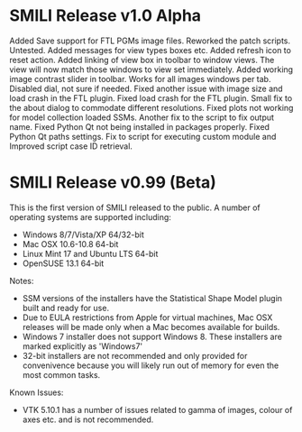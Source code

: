 # SMILI Release v1.0 Alpha
Added Save support for FTL PGMs image files. Reworked the patch scripts. Untested.
Added messages for view types boxes etc. Added refresh icon to reset action.
Added linking of view box in toolbar to window views. The view will now match those windows to view set immediately. 
Added working image contrast slider in toolbar. Works for all images windows per tab. Disabled dial, not sure if needed.
Fixed another issue with image size and load crash in the FTL plugin.
Fixed load crash for the FTL plugin.
Small fix to the about dialog to commodate different resolutions.
Fixed plots not working for model collection loaded SSMs.
Another fix to the script to fix output name.
Fixed Python Qt not being installed in packages properly. Fixed Python Qt paths settings.
Fix to script for executing custom module and Improved script case ID retrieval.

# SMILI Release v0.99 (Beta)

This is the first version of SMILI released to the public. A number of operating systems are supported including:
* Windows 8/7/Vista/XP 64/32-bit
* Mac OSX 10.6-10.8 64-bit
* Linux Mint 17 and Ubuntu LTS 64-bit
* OpenSUSE 13.1 64-bit

Notes:
* SSM versions of the installers have the Statistical Shape Model plugin built and ready for use.
* Due to EULA restrictions from Apple for virtual machines, Mac OSX releases will be made only when a Mac becomes available for builds.
* Windows 7 installer does not support Windows 8. These installers are marked explicitly as 'Windows7'
* 32-bit installers are not recommended and only provided for convenivence because you will likely run out of memory for even the most common tasks.

Known Issues:
* VTK 5.10.1 has a number of issues related to gamma of images, colour of axes etc. and is not recommended.